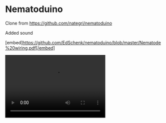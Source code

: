 # Nematoduino

Clone from https://github.com/nategri/nematoduino

Added sound

[embed]https://github.com/EdSchenk/nematoduino/blob/master/Nematode%20wiring.pdf[/embed]

<video src="https://photos.app.goo.gl/cOtf9R4Dhzd4H5LR24" width="320" height="200" controls preload></video>
